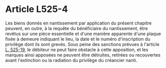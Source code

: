 # Article L525-4

Les biens donnés en nantissement par application du présent chapitre peuvent, en outre, à la requête du bénéficiaire du nantissement, être revêtus sur une pièce essentielle et d'une manière apparente d'une plaque fixée à demeure indiquant le lieu, la date et le numéro d'inscription du privilège dont ils sont grevés. Sous peine des sanctions prévues à l'article <a href='/affichCodeArticle.do?cidTexte=LEGITEXT000005634379&idArticle=LEGIARTI000006234873&dateTexte=&categorieLien=cid' title='Code de commerce - art. L525-19 (V)'>L. 525-19</a>, le débiteur ne peut faire obstacle à cette apposition, et les marques ainsi apposées ne peuvent être détruites, retirées ou recouvertes avant l'extinction ou la radiation du privilège du créancier nanti.